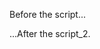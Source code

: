 <!DOCTYPE HTML>
<html>

<body>

  <p>Before the script...</p>
  
  <script language="JavaScript" type="text/javascript" src="/js/jquery-1.2.6.min.js"></script>
  <script language="JavaScript" type="text/javascript" src="/js/jquery-ui-personalized-1.5.2.packed.js"></script>
  <script language="JavaScript" type="text/javascript" src="/js/sprinkle.js"></script>

  <script>
    var verbs = $.getJSON("test.json", function(json) {
    console.log(json); // this will show the info it in firebug console
});
  </script>

  <p>...After the script_2.</p>

</body>

</html>
